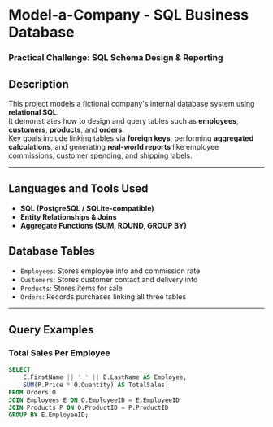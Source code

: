 #  Model-a-Company - SQL Business Database

###  Practical Challenge: SQL Schema Design & Reporting

##  Description  
This project models a fictional company's internal database system using **relational SQL**.  
It demonstrates how to design and query tables such as **employees**, **customers**, **products**, and **orders**.  
Key goals include linking tables via **foreign keys**, performing **aggregated calculations**, and generating **real-world reports** like employee commissions, customer spending, and shipping labels.

---

##  Languages and Tools Used

- **SQL (PostgreSQL / SQLite-compatible)**
- **Entity Relationships & Joins**
- **Aggregate Functions (SUM, ROUND, GROUP BY)**

##  Database Tables

- `Employees`: Stores employee info and commission rate
- `Customers`: Stores customer contact and delivery info
- `Products`: Stores items for sale
- `Orders`: Records purchases linking all three tables

---

##  Query Examples

###  Total Sales Per Employee  
```sql
SELECT 
    E.FirstName || ' ' || E.LastName AS Employee,
    SUM(P.Price * O.Quantity) AS TotalSales
FROM Orders O
JOIN Employees E ON O.EmployeeID = E.EmployeeID
JOIN Products P ON O.ProductID = P.ProductID
GROUP BY E.EmployeeID;
